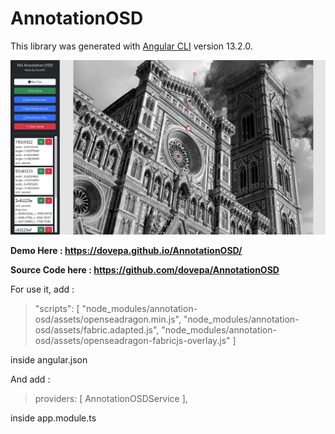 # AnnotationOSD

This library was generated with [Angular CLI](https://github.com/angular/angular-cli) version 13.2.0.

![image info](https://github.com/dovepa/AnnotationOSD/blob/master/projects/annotation-osd-showcase/src/assets/screenshot.png?raw=true)

**Demo Here :
https://dovepa.github.io/AnnotationOSD/**

**Source Code here : https://github.com/dovepa/AnnotationOSD**

For use it, add :
>"scripts": [
"node_modules/annotation-osd/assets/openseadragon.min.js",
"node_modules/annotation-osd/assets/fabric.adapted.js",
"node_modules/annotation-osd/assets/openseadragon-fabricjs-overlay.js"
]

inside angular.json

And  add :
>  providers: [
AnnotationOSDService
],

inside app.module.ts